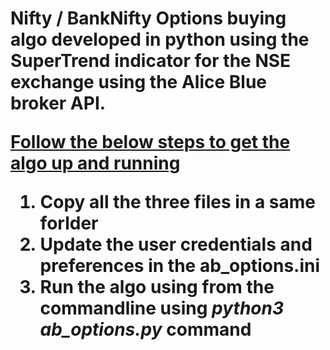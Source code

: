 <h1>Nifty / BankNifty Options buying algo developed in python using the SuperTrend indicator for the NSE exchange using the Alice Blue broker API.<br>
  
<u>Follow the below steps to get the algo up and running</u>
1. Copy all the three files in a same forlder
2. Update the user credentials and preferences in the ab_options.ini
3. Run the algo using from the commandline using ***python3 ab_options.py*** command
